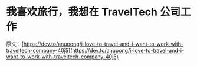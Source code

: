 # 我喜欢旅行，我想在 TravelTech 公司工作

原文：[https://dev.to/anupong/i-love-to-travel-and-i-want-to-work-with-traveltech-company-40j5](https://dev.to/anupong/i-love-to-travel-and-i-want-to-work-with-traveltech-company-40j5)